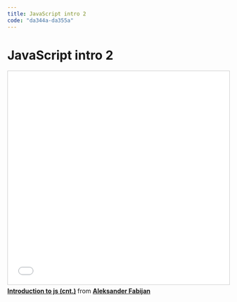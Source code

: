 ```yaml
---
title: JavaScript intro 2
code: "da344a-da355a"
---
```


# JavaScript intro 2

<iframe src="//www.slideshare.net/slideshow/embed_code/key/cwj5XovYO1St7v" width="595" height="485" frameborder="0" marginwidth="0" marginheight="0" scrolling="no" style="border:1px solid #CCC; border-width:1px; margin-bottom:5px; max-width: 100%;" allowfullscreen> </iframe> <div style="margin-bottom:5px"> <strong> <a href="//www.slideshare.net/AleksanderFabijan/introduction-to-js-cnt" title="Introduction to js (cnt.)" target="_blank">Introduction to js (cnt.)</a> </strong> from <strong><a target="_blank" href="//www.slideshare.net/AleksanderFabijan">Aleksander Fabijan</a></strong> </div>
